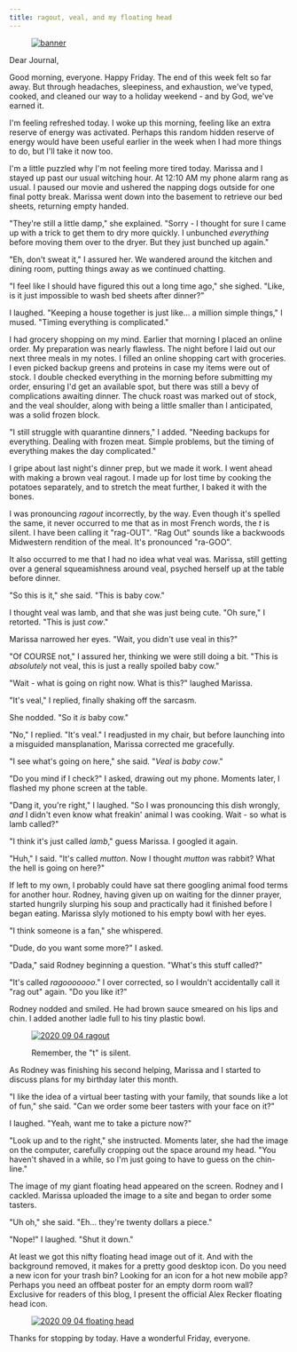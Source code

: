 ```yaml
---
title: ragout, veal, and my floating head
---
```


<figure>
  <a href="/images/banners/2020-09-04.jpg">
    <img alt="banner" src="/images/banners/2020-09-04.jpg"/>
  </a>
</figure>

Dear Journal,

Good morning, everyone.  Happy Friday.  The end of this week felt so
far away.  But through headaches, sleepiness, and exhaustion, we've
typed, cooked, and cleaned our way to a holiday weekend - and by God,
we've earned it.

I'm feeling refreshed today.  I woke up this morning, feeling like an
extra reserve of energy was activated.  Perhaps this random hidden
reserve of energy would have been useful earlier in the week when I
had more things to do, but I'll take it now too.

I'm a little puzzled why I'm not feeling more tired today.  Marissa
and I stayed up past our usual witching hour.  At 12:10 AM my phone
alarm rang as usual.  I paused our movie and ushered the napping dogs
outside for one final potty break.  Marissa went down into the
basement to retrieve our bed sheets, returning empty handed.

"They're still a little damp," she explained.  "Sorry - I thought for sure
I came up with a trick to get them to dry more quickly.  I unbunched
_everything_ before moving them over to the dryer.  But they just
bunched up again."

"Eh, don't sweat it," I assured her.  We wandered around the kitchen
and dining room, putting things away as we continued chatting.

"I feel like I should have figured this out a long time ago," she
sighed.  "Like, is it just impossible to wash bed sheets after
dinner?"

I laughed.  "Keeping a house together is just like... a million simple
things," I mused.  "Timing everything is complicated."

I had grocery shopping on my mind.  Earlier that morning I placed an
online order.  My preparation was nearly flawless.  The night before I
laid out our next three meals in my notes.  I filled an online
shopping cart with groceries.  I even picked backup greens and
proteins in case my items were out of stock.  I double checked
everything in the morning before submitting my order, ensuring I'd get
an available spot, but there was still a bevy of complications
awaiting dinner.  The chuck roast was marked out of stock, and the
veal shoulder, along with being a little smaller than I anticipated,
was a solid frozen block.

"I still struggle with quarantine dinners," I added.  "Needing backups
for everything.  Dealing with frozen meat.  Simple problems, but the
timing of everything makes the day complicated."

I gripe about last night's dinner prep, but we made it work.  I went
ahead with making a brown veal ragout.  I made up for lost time by
cooking the potatoes separately, and to stretch the meat further, I
baked it with the bones.

I was pronouncing _ragout_ incorrectly, by the way.  Even though it's
spelled the same, it never occurred to me that as in most French
words, the _t_ is silent.  I have been calling it "rag-OUT".  "Rag
Out" sounds like a backwoods Midwestern rendition of the meal.  It's
pronounced "ra-GOO".

It also occurred to me that I had no idea what veal was.  Marissa,
still getting over a general squeamishness around veal, psyched
herself up at the table before dinner.

"So this is it," she said.  "This is baby cow."

I thought veal was lamb, and that she was just being cute.  "Oh sure,"
I retorted.  "This is just _cow_."

Marissa narrowed her eyes.  "Wait, you didn't use veal in this?"

"Of COURSE not," I assured her, thinking we were still doing a bit.
"This is _absolutely_ not veal, this is just a really spoiled baby
cow."

"Wait - what is going on right now.  What is this?" laughed Marissa.

"It's veal," I replied, finally shaking off the sarcasm.

She nodded.  "So it _is_ baby cow."

"No," I replied.  "It's veal."  I readjusted in my chair, but before
launching into a misguided mansplanation, Marissa corrected me
gracefully.

"I see what's going on here," she said.  "_Veal_ is _baby cow_."

"Do you mind if I check?" I asked, drawing out my phone.  Moments
later, I flashed my phone screen at the table.

"Dang it, you're right," I laughed.  "So I was pronouncing this dish
wrongly, _and_ I didn't even know what freakin' animal I was cooking.
Wait - so what is lamb called?"

"I think it's just called _lamb_," guess Marissa.  I googled it again.

"Huh," I said.  "It's called _mutton_.  Now I thought _mutton_ was
rabbit?  What the hell is going on here?"

If left to my own, I probably could have sat there googling animal
food terms for another hour.  Rodney, having given up on waiting for the
dinner prayer, started hungrily slurping his soup and practically had
it finished before I began eating.  Marissa slyly motioned to his
empty bowl with her eyes.

"I think someone is a fan," she whispered.

"Dude, do you want some more?" I asked.

"Dada," said Rodney beginning a question.  "What's this stuff called?"

"It's called _ragooooooo_."  I over corrected, so I wouldn't
accidentally call it "rag out" again.  "Do you like it?"

Rodney nodded and smiled.  He had brown sauce smeared on his lips and
chin.  I added another ladle full to his tiny plastic bowl.

<figure>
  <a href="/images/2020-09-04/ragout.jpg">
    <img alt="2020 09 04 ragout" src="/images/2020-09-04/ragout.jpg"/>
  </a>
  <figcaption>
    <p>Remember, the "t" is silent.</p>
  </figcaption>
</figure>

As Rodney was finishing his second helping, Marissa and I started to
discuss plans for my birthday later this month.

"I like the idea of a virtual beer tasting with your family, that
sounds like a lot of fun," she said.  "Can we order some beer tasters
with your face on it?"

I laughed.  "Yeah, want me to take a picture now?"

"Look up and to the right," she instructed.  Moments later, she had
the image on the computer, carefully cropping out the space around my
head.  "You haven't shaved in a while, so I'm just going to have to
guess on the chin-line."

The image of my giant floating head appeared on the screen.  Rodney
and I cackled.  Marissa uploaded the image to a site and began to
order some tasters.

"Uh oh," she said.  "Eh... they're twenty dollars a piece."

"Nope!" I laughed.  "Shut it down."

At least we got this nifty floating head image out of it.  And with
the background removed, it makes for a pretty good desktop icon.  Do
you need a new icon for your trash bin?  Looking for an icon for a hot
new mobile app?  Perhaps you need an offbeat poster for an empty dorm
room wall?  Exclusive for readers of this blog, I present the official
Alex Recker floating head icon.

<figure>
  <a href="/images/2020-09-04/floating-head.png">
    <img alt="2020 09 04 floating head" src="/images/2020-09-04/floating-head.png"/>
  </a>
</figure>

Thanks for stopping by today.  Have a wonderful Friday, everyone.
